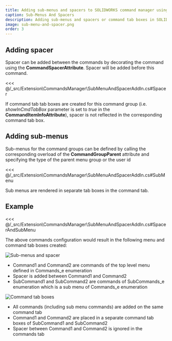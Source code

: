 ```yaml
---
title: Adding sub-menus and spacers to SOLIDWORKS command manager using xCAD
caption: Sub-Menus And Spacers
description: Adding sub-menus and spacers or command tab boxes in SOLIDWORKS command manager using xCAD framework
image: sub-menu-and-spacer.png
order: 3
---
```

## Adding spacer

Spacer can be added between the commands by decorating the command using the **CommandSpacerAttribute**. Spacer will be added before this command.

<<< @/_src/Extension\CommandsManager\SubMenuAndSpacerAddIn.cs#Spacer

If command tab tab boxes are created for this command group (i.e. *showInCmdTabBox* parameter is set to *true* in the **CommandItemInfoAttribute**), spacer is not reflected in the corresponding command tab box.

## Adding sub-menus

Sub-menus for the command groups can be defined by calling the corresponding overload of the **CommandGroupParent** attribute and specifying the type of the parent menu group or the user id

<<< @/_src/Extension\CommandsManager\SubMenuAndSpacerAddIn.cs#SubMenu

Sub menus are rendered in separate tab boxes in the command tab.

## Example

<<< @/_src/Extension\CommandsManager\SubMenuAndSpacerAddIn.cs#SpacerAndSubMenu

The above commands configuration would result in the following menu and command tab boxes created:

![Sub-menus and spacer](sub-menu-and-spacer.png)

* Command1 and Command2 are commands of the top level menu defined in Commands_e enumeration
* Spacer is added between Command1 and Command2
* SubCommand1 and SubCommand2 are commands of SubCommands_e enumeration which is a sub menu of Commands_e enumeration

![Command tab boxes](command-tab.png)

* All commands (including sub menu commands) are added on the same command tab
* Command1 and Command2 are placed in a separate command tab boxes of SubCommand1 and SubCommand2
* Spacer between Command1 and Command2 is ignored in the commands tab
